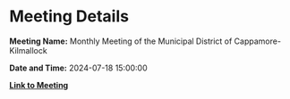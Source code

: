 # Meeting Details

**Meeting Name:** Monthly Meeting of the Municipal District of Cappamore-Kilmallock

**Date and Time:** 2024-07-18 15:00:00

**[Link to Meeting](https://www.limerick.ie/council/whats-on/monthly-meeting-of-the-municipal-district-of-cappamore-kilmallock-15)**
